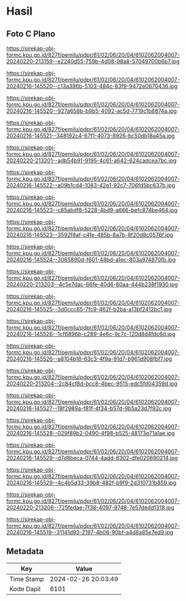# Hasil

## Foto C Plano

https://sirekap-obj-formc.kpu.go.id/827f/pemilu/pdpr/61/02/06/20/04/6102062004007-20240220-213159--e2240d55-759b-4d08-98a8-57049700b6b7.jpg

https://sirekap-obj-formc.kpu.go.id/827f/pemilu/pdpr/61/02/06/20/04/6102062004007-20240216-145520--c13a386b-5103-484c-83f9-9472e0670436.jpg

https://sirekap-obj-formc.kpu.go.id/827f/pemilu/pdpr/61/02/06/20/04/6102062004007-20240216-145520--927a658b-b9b5-4092-ac5d-7719c1b8874a.jpg

https://sirekap-obj-formc.kpu.go.id/827f/pemilu/pdpr/61/02/06/20/04/6102062004007-20240216-145521--348192c4-67f1-4073-8926-bc50db18a45a.jpg

https://sirekap-obj-formc.kpu.go.id/827f/pemilu/pdpr/61/02/06/20/04/6102062004007-20240220-213201--adb54b91-9195-4c61-a642-624cadcea7bc.jpg

https://sirekap-obj-formc.kpu.go.id/827f/pemilu/pdpr/61/02/06/20/04/6102062004007-20240216-145522--a09b1cd4-1083-42e1-92c7-706fd5bc637b.jpg

https://sirekap-obj-formc.kpu.go.id/827f/pemilu/pdpr/61/02/06/20/04/6102062004007-20240216-145523--c85abdf8-5228-4bd9-a666-befc874be464.jpg

https://sirekap-obj-formc.kpu.go.id/827f/pemilu/pdpr/61/02/06/20/04/6102062004007-20240216-145523--3592f8af-c4fe-485b-8a7b-8f20d8c0576f.jpg

https://sirekap-obj-formc.kpu.go.id/827f/pemilu/pdpr/61/02/06/20/04/6102062004007-20240216-145524--3065890d-f601-48bd-a1ec-803a974870fb.jpg

https://sirekap-obj-formc.kpu.go.id/827f/pemilu/pdpr/61/02/06/20/04/6102062004007-20240220-213203--4c5e7dac-66fe-40d6-80aa-444b238f1930.jpg

https://sirekap-obj-formc.kpu.go.id/827f/pemilu/pdpr/61/02/06/20/04/6102062004007-20240216-145525--3d0ccc65-7fc9-462f-b2ba-a13bf2412bc1.jpg

https://sirekap-obj-formc.kpu.go.id/827f/pemilu/pdpr/61/02/06/20/04/6102062004007-20240216-145526--1cf6896b-c289-4e6c-9c7c-120d8d4fdc6d.jpg

https://sirekap-obj-formc.kpu.go.id/827f/pemilu/pdpr/61/02/06/20/04/6102062004007-20240216-145526--a8104b16-63c3-4f9a-91d7-b961d908fbf7.jpg

https://sirekap-obj-formc.kpu.go.id/827f/pemilu/pdpr/61/02/06/20/04/6102062004007-20240220-213204--2c84cf8d-bcc8-4bec-9515-edc5fd04359d.jpg

https://sirekap-obj-formc.kpu.go.id/827f/pemilu/pdpr/61/02/06/20/04/6102062004007-20240216-145527--18f2989a-f81f-4f34-b57d-9b5a23d7f92c.jpg

https://sirekap-obj-formc.kpu.go.id/827f/pemilu/pdpr/61/02/06/20/04/6102062004007-20240216-145528--029f89b2-0490-4f98-b525-48173e71a1ae.jpg

https://sirekap-obj-formc.kpu.go.id/827f/pemilu/pdpr/61/02/06/20/04/6102062004007-20240216-145529--d7d8beca-0744-4add-8302-dfe020690214.jpg

https://sirekap-obj-formc.kpu.go.id/827f/pemilu/pdpr/61/02/06/20/04/6102062004007-20240216-145529--4c4b5d33-39b8-482f-b9f9-2d310731b859.jpg

https://sirekap-obj-formc.kpu.go.id/827f/pemilu/pdpr/61/02/06/20/04/6102062004007-20240220-213206--725fedae-7f38-4097-9748-7e57dedd1318.jpg

https://sirekap-obj-formc.kpu.go.id/827f/pemilu/pdpr/61/02/06/20/04/6102062004007-20240216-145519--31141d93-2197-4b06-90bf-a4d8a85e7ed9.jpg


## Metadata

| Key        | Value               |
| ---------- | ------------------- |
| Time Stamp | 2024-02-26 20:03:49 |
| Kode Dapil | 6101                |



